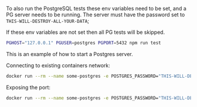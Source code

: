 To also run the PostgreSQL tests these env variables need to be set,
and a PG server needs to be running. The server must have the password set to `THIS-WILL-DESTROY-ALL-YOUR-DATA`;

If these env variables are not set then all PG tests will be skipped.

```sh
PGHOST="127.0.0.1" PGUSER=postgres PGPORT=5432 npm run test
```

This is an example of how to start a Postgres server.

Connecting to existing containers network:
```sh
docker run --rm --name some-postgres -e POSTGRES_PASSWORD="THIS-WILL-DESTROY-ALL-YOUR-DATA" --network container:universe postgres
```

Exposing the port:
```sh
docker run --rm --name some-postgres -e POSTGRES_PASSWORD="THIS-WILL-DESTROY-ALL-YOUR-DATA" -p 5432:5432 postgres
```
